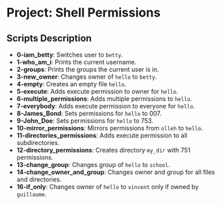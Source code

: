 # Project: Shell Permissions

## Scripts Description
* **0-iam_betty**: Switches user to `betty`.
* **1-who_am_i**: Prints the current username.
* **2-groups**: Prints the groups the current user is in.
* **3-new_owner**: Changes owner of `hello` to `betty`.
* **4-empty**: Creates an empty file `hello`.
* **5-execute**: Adds execute permission to owner for `hello`.
* **6-multiple_permissions**: Adds multiple permissions to `hello`.
* **7-everybody**: Adds execute permission to everyone for `hello`.
* **8-James_Bond**: Sets permissions for `hello` to 007.
* **9-John_Doe**: Sets permissions for `hello` to 753.
* **10-mirror_permissions**: Mirrors permissions from `olleh` to `hello`.
* **11-directories_permissions**: Adds execute permission to all subdirectories.
* **12-directory_permissions**: Creates directory `my_dir` with 751 permissions.
* **13-change_group**: Changes group of `hello` to `school`.
* **14-change_owner_and_group**: Changes owner and group for all files and directories.
* **16-if_only**: Changes owner of `hello` to `vincent` only if owned by `guillaume`.
